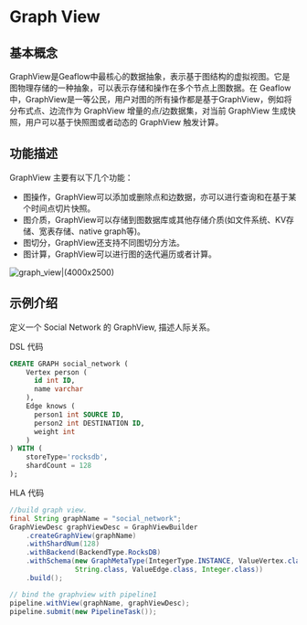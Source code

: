 # Graph View

## 基本概念

GraphView是Geaflow中最核心的数据抽象，表示基于图结构的虚拟视图。它是图物理存储的一种抽象，可以表示存储和操作在多个节点上图数据。在 Geaflow中，GraphView是一等公民，用户对图的所有操作都是基于GraphView，例如将分布式点、边流作为 GraphView 增量的点/边数据集，对当前 GraphView 生成快照，用户可以基于快照图或者动态的 GraphView 触发计算。


## 功能描述

GraphView 主要有以下几个功能：
* 图操作，GraphView可以添加或删除点和边数据，亦可以进行查询和在基于某个时间点切片快照。
* 图介质，GraphView可以存储到图数据库或其他存储介质(如文件系统、KV存储、宽表存储、native graph等)。
* 图切分，GraphView还支持不同图切分方法。
* 图计算，GraphView可以进行图的迭代遍历或者计算。

![graph_view|(4000x2500)](../../static/img/graph_view.png)

## 示例介绍
定义一个 Social Network 的 GraphView, 描述人际关系。

DSL 代码
```SQL
CREATE GRAPH social_network (
	Vertex person (
	  id int ID,
	  name varchar
	),
	Edge knows (
	  person1 int SOURCE ID,
	  person2 int DESTINATION ID,
	  weight int
	)
) WITH (
	storeType='rocksdb',
	shardCount = 128
);
```


HLA 代码
```java
//build graph view.
final String graphName = "social_network";
GraphViewDesc graphViewDesc = GraphViewBuilder
	.createGraphView(graphName)
	.withShardNum(128)
	.withBackend(BackendType.RocksDB)
    .withSchema(new GraphMetaType(IntegerType.INSTANCE, ValueVertex.class,
                String.class, ValueEdge.class, Integer.class))
	.build();

// bind the graphview with pipeline1
pipeline.withView(graphName, graphViewDesc);
pipeline.submit(new PipelineTask());

```

